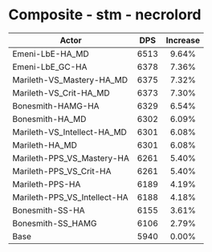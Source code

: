 # Composite - stm - necrolord
| Actor | DPS | Increase |
|---|:---:|:---:|
|Emeni-LbE-HA_MD|6513|9.64%|
|Emeni-LbE_GC-HA|6378|7.36%|
|Marileth-VS_Mastery-HA_MD|6375|7.32%|
|Marileth-VS_Crit-HA_MD|6373|7.30%|
|Bonesmith-HAMG-HA|6329|6.54%|
|Bonesmith-HA_MD|6302|6.09%|
|Marileth-VS_Intellect-HA_MD|6301|6.08%|
|Marileth-HA_MD|6301|6.08%|
|Marileth-PPS_VS_Mastery-HA|6261|5.40%|
|Marileth-PPS_VS_Crit-HA|6261|5.40%|
|Marileth-PPS-HA|6189|4.19%|
|Marileth-PPS_VS_Intellect-HA|6188|4.18%|
|Bonesmith-SS-HA|6155|3.61%|
|Bonesmith-SS_HAMG|6106|2.79%|
|Base|5940|0.00%|
